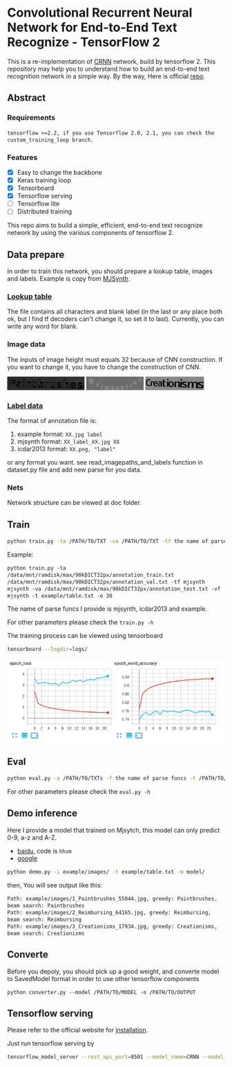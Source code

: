 # Convolutional Recurrent Neural Network for End-to-End Text Recognize - TensorFlow 2

This is a re-implementation of [CRNN](http://arxiv.org/abs/1507.05717) network, build by tensorflow 2. This repository may help you to understand how to build an end-to-end text recognition network in a simple way. By the way, Here is official [repo](https://github.com/bgshih/crnn).

## Abstract

### Requirements

```
tensorflow >=2.2, if you use Tensorflow 2.0, 2.1, you can check the custom_training_loop branch.
```

### Features

- [x] Easy to change the backbone
- [x] Keras training loop
- [x] Tensorboard
- [x] Tensorflow serving
- [ ] Tensorflow lite
- [ ] Distributed training

This repo aims to build a simple, efficient, end-to-end text recognize network by using the various components of tensorflow 2.

## Data prepare

In order to train this network, you should prepare a lookup table, images and labels. Example is copy from [MJSynth](https://www.robots.ox.ac.uk/~vgg/data/text/).

### [Lookup table](./example/table.txt)

The file contains all characters and blank label (in the last or any place both ok, but I find tf decoders can't change it, so set it to last). Currently, you can write any word for blank.

### Image data

The inputs of image height must equals 32 because of CNN construction. If you want to change it, you have to change the construction of CNN.

![Paintbrushes](example/images/1_Paintbrushes_55044.jpg)
![Reimbursing](example/images/2_Reimbursing_64165.jpg)
![Creationisms](example/images/3_Creationisms_17934.jpg)

### [Label data](./example/annotation.txt)

The format of annotation file is:

1. example format: `XX.jpg label`
2. mjsynth format: `XX_label_XX.jpg XX`
3. icdar2013 format: `XX.png, "label"`

or any format you want. see read_imagepaths_and_labels function in dataset.py file and add new parse for you data.

### Nets

Network structure can be viewed at doc folder.


## Train

```bash
python train.py -ta /PATH/TO/TXT -va /PATH/TO/TXT -tf the name of parse funcs -vf the name of parse funcs -t /PATH/TO/TABLE ...
```
Example:
```
python train.py -ta /data/mnt/ramdisk/max/90kDICT32px/annotation_train.txt /data/mnt/ramdisk/max/90kDICT32px/annotation_val.txt -tf mjsynth mjsynth -va /data/mnt/ramdisk/max/90kDICT32px/annotation_test.txt -vf mjsynth -t example/table.txt -e 30
```
The name of parse funcs I provide is mjsynth, icdar2013 and example.

For other parameters please check the `train.py -h`

The training process can be viewed using tensorboard

```bash
tensorboard --logdir=logs/
```

![tensorboard](doc/tensorboard.png)

## Eval

```bash
python eval.py -a /PATH/TO/TXTs -f the name of parse funcs -t /PATH/TO/TABLE -m /PATH/TO/MODEL
```

For other parameters please check the `eval.py -h`

## Demo inference

Here I provide a model that trained on Mjsytch, this model can only predict 0-9, a-z and A-Z.

- [baidu](https://pan.baidu.com/s/1j49KO0AJpVWQ94Yps-yYNw), code is `hhvm`
- [google](https://drive.google.com/open?id=1qUoH3U86YwmsbRCt7vw8WwpZMXKRwDSp)

```bash
python demo.py -i example/images/ -t example/table.txt -m model/
```

then, You will see output like this:
```
Path: example/images/1_Paintbrushes_55044.jpg, greedy: Paintbrushes, beam search: Paintbrushes
Path: example/images/2_Reimbursing_64165.jpg, greedy: Reimbursing, beam search: Reimbursing
Path: example/images/3_Creationisms_17934.jpg, greedy: Creationisms, beam search: Creationisms
```

## Converte

Before you depoly, you should pick up a good weight, and converte model to SavedModel format in order to use other tensorflow components
```
python converter.py --model /PATH/TO/MODEL -o /PATH/TO/OUTPUT
```

## Tensorflow serving

Please refer to the official website for [installation](https://www.tensorflow.org/tfx/serving/setup).

Just run tensorflow serving by 
```bash
tensorflow_model_server --rest_api_port=8501 --model_name=CRNN --model_base_path="/path/to/SavedModel/"
```